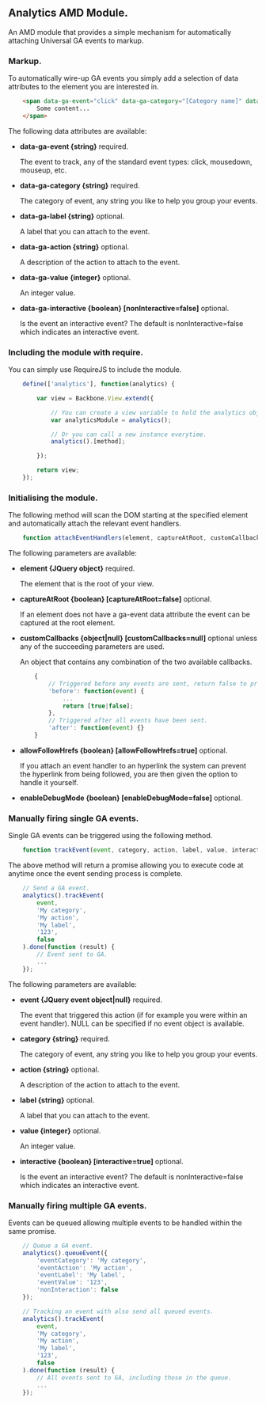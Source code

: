 ## Analytics AMD Module.

An AMD module that provides a simple mechanism for automatically attaching Universal GA events to markup.

### Markup.

To automatically wire-up GA events you simply add a selection of data attributes to the element you are interested in.

```html
    <span data-ga-event="click" data-ga-category="[Category name]" data-ga-label="[Label name]" data-ga-action="[Action name]" data-ga-value>
        Some content...
    </span>
```

The following data attributes are available:
* **data-ga-event {string}** required.

    The event to track, any of the standard event types: click, mousedown, mouseup, etc.
* **data-ga-category {string}** required.

    The category of event, any string you like to help you group your events.
* **data-ga-label {string}** optional.

    A label that you can attach to the event.
* **data-ga-action {string}** optional.

    A description of the action to attach to the event.
* **data-ga-value {integer}** optional.

    An integer value.
* **data-ga-interactive {boolean} [nonInteractive=false]** optional.

    Is the event an interactive event? The default is nonInteractive=false which indicates an interactive event.

### Including the module with require.

You can simply use RequireJS to include the module.

```javascript
    define(['analytics'], function(analytics) {

        var view = Backbone.View.extend({

            // You can create a view variable to hold the analytics object.
            var analyticsModule = analytics();

            // Or you can call a new instance everytime.
            analytics().[method];

        });

        return view;
    });
```

### Initialising the module.

The following method will scan the DOM starting at the specified element and automatically attach the relevant event handlers.

```javascript
    function attachEventHandlers(element, captureAtRoot, customCallbacks, allowFollowHrefs, enableDebugMode)
```

The following parameters are available:
* **element {JQuery object}** required.

    The element that is the root of your view.
* **captureAtRoot {boolean} [captureAtRoot=false]** optional.

    If an element does not have a ga-event data attribute the event can be captured at the root element.
* **customCallbacks {object|null} [customCallbacks=null]** optional unless any of the succeeding parameters are used.

    An object that contains any combination of the two available callbacks.
    ```javascript
        {
            // Triggered before any events are sent, return false to prevent any further events from firing.
            'before': function(event) {
                ...
                return [true|false];
            },
            // Triggered after all events have been sent.
            'after': function(event) {}
        }
    ```
* **allowFollowHrefs {boolean} [allowFollowHrefs=true]** optional.

    If you attach an event handler to an hyperlink the system can prevent the hyperlink from being followed, you are then given the option to handle it yourself.
* **enableDebugMode {boolean} [enableDebugMode=false]** optional.

### Manually firing single GA events.

Single GA events can be triggered using the following method.

```javascript
    function trackEvent(event, category, action, label, value, interactive)
```
The above method will return a promise allowing you to execute code at anytime once the event sending process is complete.

```javascript
    // Send a GA event.
    analytics().trackEvent(
        event,
        'My category',
        'My action',
        'My label',
        '123',
        false
    ).done(function (result) {
        // Event sent to GA.
        ...
    });
```

The following parameters are available:
* **event {JQuery event object|null}** required.

    The event that triggered this action (if for example you were within an event handler). NULL can be specified if no event object is available.
* **category {string}** required.

    The category of event, any string you like to help you group your events.
* **action {string}** optional.

    A description of the action to attach to the event.
* **label {string}** optional.

    A label that you can attach to the event.
* **value {integer}** optional.

    An integer value.
* **interactive {boolean} [interactive=true]** optional.

    Is the event an interactive event? The default is nonInteractive=false which indicates an interactive event.

### Manually firing multiple GA events.

Events can be queued allowing multiple events to be handled within the same promise.

```javascript
    // Queue a GA event.
    analytics().queueEvent({
        'eventCategory': 'My category',
        'eventAction': 'My action',
        'eventLabel': 'My label',
        'eventValue': '123',
        'nonInteraction': false
    });

    // Tracking an event with also send all queued events.
    analytics().trackEvent(
        event,
        'My category',
        'My action',
        'My label',
        '123',
        false
    ).done(function (result) {
        // All events sent to GA, including those in the queue.
        ...
    });

```